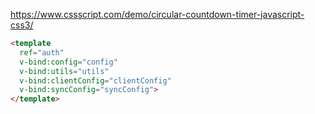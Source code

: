 https://www.cssscript.com/demo/circular-countdown-timer-javascript-css3/


````html
<template 
  ref="auth"
  v-bind:config="config"
  v-bind:utils="utils"
  v-bind:clientConfig="clientConfig"
  v-bind:syncConfig="syncConfig">
</template>
````